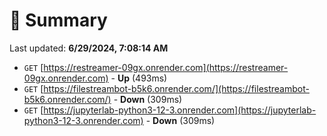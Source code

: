 # 📖 Summary
Last updated: **6/29/2024, 7:08:14 AM**

- `GET` [https://restreamer-09gx.onrender.com](https://restreamer-09gx.onrender.com) - **Up** (493ms)
- `GET` [https://filestreambot-b5k6.onrender.com/](https://filestreambot-b5k6.onrender.com/) - **Down** (309ms)
- `GET` [https://jupyterlab-python3-12-3.onrender.com](https://jupyterlab-python3-12-3.onrender.com) - **Down** (309ms)

